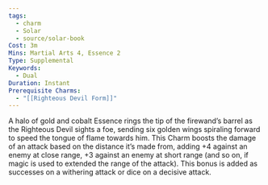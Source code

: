 ```yaml
---
tags:
  - charm
  - Solar
  - source/solar-book
Cost: 3m
Mins: Martial Arts 4, Essence 2
Type: Supplemental
Keywords:
  - Dual
Duration: Instant
Prerequisite Charms:
  - "[[Righteous Devil Form]]"
---
```

A halo of gold and cobalt Essence rings the tip of the firewand’s barrel as the Righteous Devil sights a foe, sending six golden wings spiraling forward to speed the tongue of flame towards him. This Charm boosts the damage of an attack based on the distance it’s made from, adding +4 against an enemy at close range, +3 against an enemy at short range (and so on, if magic is used to extended the range of the attack). This bonus is added as successes on a withering attack or dice on a decisive attack.